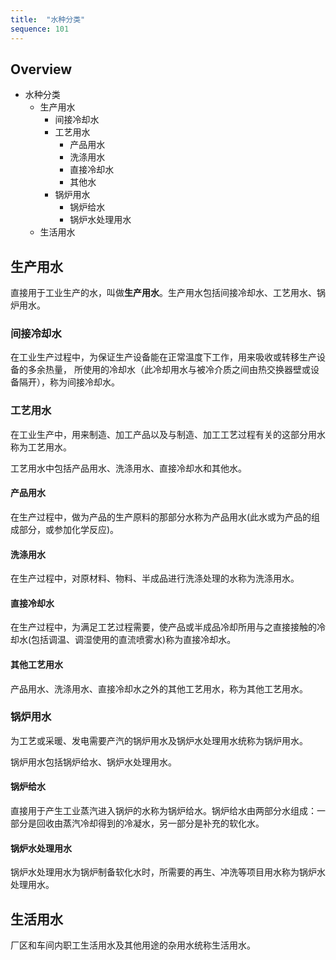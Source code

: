 ```yaml
---
title:  "水种分类"
sequence: 101
---
```


## Overview

- 水种分类
    - 生产用水
        - 间接冷却水
        - 工艺用水
            - 产品用水
            - 洗涤用水
            - 直接冷却水
            - 其他水
        - 锅炉用水
            - 锅炉给水
            - 锅炉水处理用水
    - 生活用水

## 生产用水

直接用于工业生产的水，叫做**生产用水**。生产用水包括间接冷却水、工艺用水、锅炉用水。

### 间接冷却水

在工业生产过程中，为保证生产设备能在正常温度下工作，用来吸收或转移生产设备的多余热量，
所使用的冷却水（此冷却用水与被冷介质之间由热交换器壁或设备隔开），称为间接冷却水。

### 工艺用水

在工业生产中，用来制造、加工产品以及与制造、加工工艺过程有关的这部分用水称为工艺用水。

工艺用水中包括产品用水、洗涤用水、直接冷却水和其他水。

#### 产品用水

在生产过程中，做为产品的生产原料的那部分水称为产品用水(此水或为产品的组成部分，或参加化学反应)。

#### 洗涤用水

在生产过程中，对原材料、物料、半成品进行洗涤处理的水称为洗涤用水。

#### 直接冷却水

在生产过程中，为满足工艺过程需要，使产品或半成品冷却所用与之直接接触的冷却水(包括调温、调湿使用的直流喷雾水)称为直接冷却水。

#### 其他工艺用水

产品用水、洗涤用水、直接冷却水之外的其他工艺用水，称为其他工艺用水。

### 锅炉用水

为工艺或采暖、发电需要产汽的锅炉用水及锅炉水处理用水统称为锅炉用水。

锅炉用水包括锅炉给水、锅炉水处理用水。

#### 锅炉给水

直接用于产生工业蒸汽进入锅炉的水称为锅炉给水。锅炉给水由两部分水组成：一部分是回收由蒸汽冷却得到的冷凝水，另一部分是补充的软化水。

#### 锅炉水处理用水

锅炉水处理用水为锅炉制备软化水时，所需要的再生、冲洗等项目用水称为锅炉水处理用水。

## 生活用水

厂区和车间内职工生活用水及其他用途的杂用水统称生活用水。

